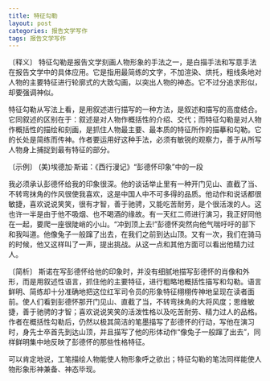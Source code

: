 ```yaml
---
title: 特征勾勒
layout: post
categories: 报告文学写作
tags: 报告文学写作
---
```


〔释义〕 特征勾勒是报告文学刻画人物形象的手法之一，是白描手法和写意手法在报告文学中的具体应用。它是指用最简练的文字，不加渲染、烘托，粗线条地对人物的主要特征进行轮廓式的大致勾画，以突出人物的神态。它不过分追求形似，却要强调神似。

特征勾勒从写法上看，是用叙述进行描写的一种方法，是叙述和描写的高度结合。它同叙述的区别在于：叙述是对人物作概括性的介绍、交代；而特征勾勒是对人物作概括性的描绘和刻画，是抓住人物最主要、最本质的特征所作的描摹和勾勒。它的长处是简练而传神。作者要运用好这种手法，必须有敏锐的观察力，善于从所写人物身上捕捉到最有特征的部分。

〔示例〕 (美)埃德加·斯诺：《西行漫记》“彭德怀印象”中的一段

我必须承认彭德怀给我的印象很深。他的谈话举止里有一种开门见山、直截了当、不转弯抹角的作风很使我喜欢，这是中国人中不可多得的品质。他动作和说话都很敏捷，喜欢说说笑笑，很有才智，善于驰骋，又能吃苦耐劳，是个很活泼的人。这也许一半是由于他不吸烟、也不喝酒的缘故。有一天红二师进行演习，我正好同他在一起，要爬一座很陡峭的小山。“冲到顶上去!”彭德怀突然向他气喘吁吁的部下和我叫道。他像兔子一般蹿了出去，在我们之前到达山顶。又有一次，我们在骑马的时候，他又这样叫了一声，提出挑战。从这一点和其他方面可以看出他精力过人。

〔简析〕 斯诺在写彭德怀给他的印象时，并没有细腻地描写彭德怀的肖像和外形，而是用叙述性语言，抓住他的主要特征，进行粗略地概括性描写和勾勒。语言鲜明、简练却十分准确地把这位红军司令员的形象特征栩栩传神地呈现在读者面前。使人们看到彭德怀那开门见山、直截了当，不转弯抹角的大将风度；思维敏捷，善于驰骋的才智；喜欢说说笑笑的活泼性格以及吃苦耐劳、精力过人的品格。作者在概括性勾勒后，仍然以极其简洁的笔墨描写了彭德怀的行动，写他在演习时，身先士卒首先到达山顶，并且描写了他的形体动作“像兔子一般蹿了出去”，同样鲜明集中地反映了彭德怀的那些性格特征。

可以肯定地说，工笔描绘人物能使人物形象呼之欲出；特征勾勒的笔法同样能使人物形象形神兼备、神态毕现。 